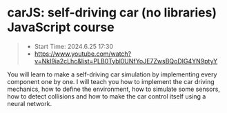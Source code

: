 # carJS: self-driving car (no libraries) JavaScript course
> - Start Time: 2024.6.25 17:30 
> - https://www.youtube.com/watch?v=NkI9ia2cLhc&list=PLB0Tybl0UNfYoJE7ZwsBQoDIG4YN9ptyY

You will learn to make a self-driving car simulation by implementing every component one by one. I will teach you how to implement the car driving mechanics, how to define the environment, how to simulate some sensors, how to detect collisions and how to make the car control itself using a neural network.
